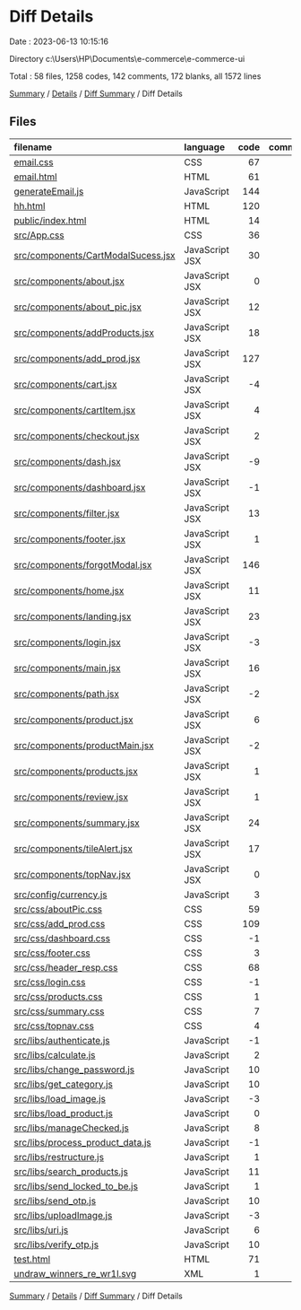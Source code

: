 # Diff Details

Date : 2023-06-13 10:15:16

Directory c:\\Users\\HP\\Documents\\e-commerce\\e-commerce-ui

Total : 58 files,  1258 codes, 142 comments, 172 blanks, all 1572 lines

[Summary](results.md) / [Details](details.md) / [Diff Summary](diff.md) / Diff Details

## Files
| filename | language | code | comment | blank | total |
| :--- | :--- | ---: | ---: | ---: | ---: |
| [email.css](/email.css) | CSS | 67 | 2 | 13 | 82 |
| [email.html](/email.html) | HTML | 61 | 2 | 13 | 76 |
| [generateEmail.js](/generateEmail.js) | JavaScript | 144 | 0 | 17 | 161 |
| [hh.html](/hh.html) | HTML | 120 | 0 | 12 | 132 |
| [public/index.html](/public/index.html) | HTML | 14 | 2 | 0 | 16 |
| [src/App.css](/src/App.css) | CSS | 36 | 2 | 6 | 44 |
| [src/components/CartModalSucess.jsx](/src/components/CartModalSucess.jsx) | JavaScript JSX | 30 | 9 | 5 | 44 |
| [src/components/about.jsx](/src/components/about.jsx) | JavaScript JSX | 0 | 1 | 0 | 1 |
| [src/components/about_pic.jsx](/src/components/about_pic.jsx) | JavaScript JSX | 12 | 0 | 3 | 15 |
| [src/components/addProducts.jsx](/src/components/addProducts.jsx) | JavaScript JSX | 18 | 0 | 3 | 21 |
| [src/components/add_prod.jsx](/src/components/add_prod.jsx) | JavaScript JSX | 127 | 6 | 17 | 150 |
| [src/components/cart.jsx](/src/components/cart.jsx) | JavaScript JSX | -4 | 0 | 0 | -4 |
| [src/components/cartItem.jsx](/src/components/cartItem.jsx) | JavaScript JSX | 4 | 0 | 0 | 4 |
| [src/components/checkout.jsx](/src/components/checkout.jsx) | JavaScript JSX | 2 | 1 | 0 | 3 |
| [src/components/dash.jsx](/src/components/dash.jsx) | JavaScript JSX | -9 | 9 | 0 | 0 |
| [src/components/dashboard.jsx](/src/components/dashboard.jsx) | JavaScript JSX | -1 | 1 | 0 | 0 |
| [src/components/filter.jsx](/src/components/filter.jsx) | JavaScript JSX | 13 | 1 | 1 | 15 |
| [src/components/footer.jsx](/src/components/footer.jsx) | JavaScript JSX | 1 | 1 | -1 | 1 |
| [src/components/forgotModal.jsx](/src/components/forgotModal.jsx) | JavaScript JSX | 146 | 4 | 14 | 164 |
| [src/components/home.jsx](/src/components/home.jsx) | JavaScript JSX | 11 | 0 | -1 | 10 |
| [src/components/landing.jsx](/src/components/landing.jsx) | JavaScript JSX | 23 | 10 | 0 | 33 |
| [src/components/login.jsx](/src/components/login.jsx) | JavaScript JSX | -3 | 15 | 0 | 12 |
| [src/components/main.jsx](/src/components/main.jsx) | JavaScript JSX | 16 | 9 | 2 | 27 |
| [src/components/path.jsx](/src/components/path.jsx) | JavaScript JSX | -2 | 2 | 0 | 0 |
| [src/components/product.jsx](/src/components/product.jsx) | JavaScript JSX | 6 | 3 | 1 | 10 |
| [src/components/productMain.jsx](/src/components/productMain.jsx) | JavaScript JSX | -2 | 17 | 0 | 15 |
| [src/components/products.jsx](/src/components/products.jsx) | JavaScript JSX | 1 | 0 | 1 | 2 |
| [src/components/review.jsx](/src/components/review.jsx) | JavaScript JSX | 1 | 0 | 0 | 1 |
| [src/components/summary.jsx](/src/components/summary.jsx) | JavaScript JSX | 24 | 5 | 5 | 34 |
| [src/components/tileAlert.jsx](/src/components/tileAlert.jsx) | JavaScript JSX | 17 | 2 | 2 | 21 |
| [src/components/topNav.jsx](/src/components/topNav.jsx) | JavaScript JSX | 0 | 1 | 0 | 1 |
| [src/config/currency.js](/src/config/currency.js) | JavaScript | 3 | 0 | 1 | 4 |
| [src/css/aboutPic.css](/src/css/aboutPic.css) | CSS | 59 | 0 | 15 | 74 |
| [src/css/add_prod.css](/src/css/add_prod.css) | CSS | 109 | 6 | 17 | 132 |
| [src/css/dashboard.css](/src/css/dashboard.css) | CSS | -1 | 2 | 0 | 1 |
| [src/css/footer.css](/src/css/footer.css) | CSS | 3 | 0 | 1 | 4 |
| [src/css/header_resp.css](/src/css/header_resp.css) | CSS | 68 | 1 | 0 | 69 |
| [src/css/login.css](/src/css/login.css) | CSS | -1 | 1 | 0 | 0 |
| [src/css/products.css](/src/css/products.css) | CSS | 1 | 2 | 0 | 3 |
| [src/css/summary.css](/src/css/summary.css) | CSS | 7 | 0 | 2 | 9 |
| [src/css/topnav.css](/src/css/topnav.css) | CSS | 4 | 11 | 3 | 18 |
| [src/libs/authenticate.js](/src/libs/authenticate.js) | JavaScript | -1 | 1 | 0 | 0 |
| [src/libs/calculate.js](/src/libs/calculate.js) | JavaScript | 2 | 3 | 0 | 5 |
| [src/libs/change_password.js](/src/libs/change_password.js) | JavaScript | 10 | 0 | 1 | 11 |
| [src/libs/get_category.js](/src/libs/get_category.js) | JavaScript | 10 | 0 | 1 | 11 |
| [src/libs/load_image.js](/src/libs/load_image.js) | JavaScript | -3 | 4 | 1 | 2 |
| [src/libs/load_product.js](/src/libs/load_product.js) | JavaScript | 0 | 1 | 0 | 1 |
| [src/libs/manageChecked.js](/src/libs/manageChecked.js) | JavaScript | 8 | 0 | 3 | 11 |
| [src/libs/process_product_data.js](/src/libs/process_product_data.js) | JavaScript | -1 | 1 | 0 | 0 |
| [src/libs/restructure.js](/src/libs/restructure.js) | JavaScript | 1 | 0 | 0 | 1 |
| [src/libs/search_products.js](/src/libs/search_products.js) | JavaScript | 11 | 0 | 1 | 12 |
| [src/libs/send_locked_to_be.js](/src/libs/send_locked_to_be.js) | JavaScript | 1 | 1 | 0 | 2 |
| [src/libs/send_otp.js](/src/libs/send_otp.js) | JavaScript | 10 | 0 | 1 | 11 |
| [src/libs/uploadImage.js](/src/libs/uploadImage.js) | JavaScript | -3 | 3 | 0 | 0 |
| [src/libs/uri.js](/src/libs/uri.js) | JavaScript | 6 | 0 | 0 | 6 |
| [src/libs/verify_otp.js](/src/libs/verify_otp.js) | JavaScript | 10 | 0 | 1 | 11 |
| [test.html](/test.html) | HTML | 71 | 0 | 11 | 82 |
| [undraw_winners_re_wr1l.svg](/undraw_winners_re_wr1l.svg) | XML | 1 | 0 | 0 | 1 |

[Summary](results.md) / [Details](details.md) / [Diff Summary](diff.md) / Diff Details